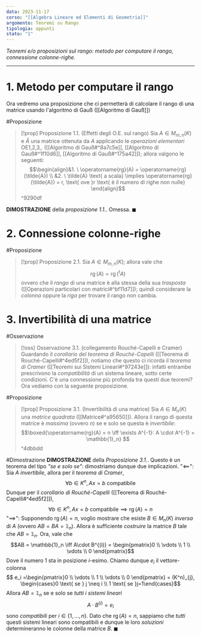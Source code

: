 ```yaml
---
data: 2023-11-17
corso: "[[Algebra Lineare ed Elementi di Geometria]]"
argomento: Teoremi su Rango
tipologia: appunti
stato: "1"
---
```

*Teoremi e/o proposizioni sul rango: metodo per computare il rango, connessione colonne-righe.*
- - -
# 1. Metodo per computare il rango
Ora vedremo una proposizione che ci permetterà di calcolare il rango di una matrice usando l'algoritmo di Gauß ([[Algoritmo di Gauß]])

#Proposizione 
> [!prop] Proposizione 1.1. (Effetti degli O.E. sul rango)
> Sia $A \in M_{m,n}(K)$ e $\tilde{A}$ una matrice ottenuta da $A$ applicando le *operazioni elementari* OE1,2,3,. ([[Algoritmo di Gauß#^8a7c5e]], [[Algoritmo di Gauß#^1f10d6]], [[Algoritmo di Gauß#^175a42]]); allora valgono le seguenti:
> $$\begin{align}&1. \ \operatorname{rg}(A) = \operatorname{rg}(\tilde{A}) \\ &2. \ \tilde{A} \text{ a scala} \implies \operatorname{rg}(\tilde{A}) = r, \text{ ove }r \text{ è il numero di righe non nulle} \end{align}$$
^9290df

**DIMOSTRAZIONE** della *proposizione 1.1.*.
Omessa. $\blacksquare$
# 2. Connessione colonne-righe
#Proposizione 
> [!prop] Proposizione 2.1.
> Sia $A \in M_{m,n}(K)$; allora vale che
> $$\operatorname{rg}(A)=\operatorname{rg}(^t A) $$
> ovvero che il *rango* di una matrice è alla stessa della sua *trasposta* ([[Operazioni particolari con matrici#^bf11d7]]); quindi considerare la *colonna* oppure la *riga* per trovare il rango non cambia.
# 3. Invertibilità di una matrice
#Osservazione 
> [!oss] Osservazione 3.1. (collegamento Rouché-Capelli e Cramer)
Guardando il *corollario del teorema di Rouché-Capelli* ([[Teorema di Rouché-Capelli#^4ed5f2]]), notiamo che questo ci ricorda il *teorema di Cramer* ([[Teoremi sui Sistemi Lineari#^97243e]]): infatti entrambe prescrivono la *compatibilità* di un sistema lineare, sotto certe condizioni. C'è una connessione più profonda tra questi due teoremi? Ora vediamo con la seguente proposizione.

#Proposizione 
> [!prop] Proposizione 3.1. (Invertibilità di una matrice)
> Sia $A \in M_{n}(K)$ una *matrice quadrata* ([[Matrice#^a95650]]).
> Allora il rango di questa matrice è *massima* (ovvero $n$) se e solo se questa è *invertibile*:
> $$\boxed{\operatorname{rg}(A) = n \iff \exists A^{-1}: A \cdot A^{-1} = \mathbb{1}_n} $$
^4dbbdd

#Dimostrazione 
**DIMOSTRAZIONE** della *Proposizione 3.1.*.
Questo è un teorema del tipo *"se e solo se"*: dimostriamo dunque due implicazioni.
"$\impliedby$": Sia $A$ *invertibile*, allora per il *teorema di Cramer*,
$$\forall b \in K^n, Ax=b \text{ compatibile}$$
Dunque per il *corollario di Rouché-Capelli* ([[Teorema di Rouché-Capelli#^4ed5f2]]),
$$\forall b \in K^n, Ax=b \text{ compatibile} \implies \operatorname{rg}(A) = n $$
"$\implies$": Supponendo $\operatorname{rg}(A)=n$, voglio mostrare che esiste $B \in M_n (K)$ *inversa* di $A$ (ovvero $AB = BA = \mathbb{1}_n)$.
Allora è sufficiente *costruire* la matrice $B$ tale che $AB = \mathbb{1}_n$.
Ora, vale che 
$$AB = \mathbb{1}_n \iff A\cdot B^{(i)} = \begin{pmatrix}0 \\ \vdots \\ 1 \\ \vdots \\ 0 \end{pmatrix}$$
Dove il numero $1$ sta in posizione $i$-esimo.
Chiamo dunque $e_i$ il vettore-colonna
$$ e_i =\begin{pmatrix}0 \\ \vdots \\ 1 \\ \vdots \\ 0 \end{pmatrix} = (K^n)_{j},  \begin{cases}0 \text{ se } j \neq i \\ 1 \text{ se }j=1\end{cases}$$
Allora $AB = \mathbb{1}_n$ se e solo se *tutti i sistemi lineari*
$$A \cdot B^{(i)} = e_i $$
sono *compatibili* per $i \in \{1, \ldots, n\}$.
Dato che $\operatorname{rg}(A)=n$, sappiamo che *tutti* questi sistemi lineari sono compatibili e dunque le loro *soluzioni* determineranno le colonne della matrice $B$. $\blacksquare$
